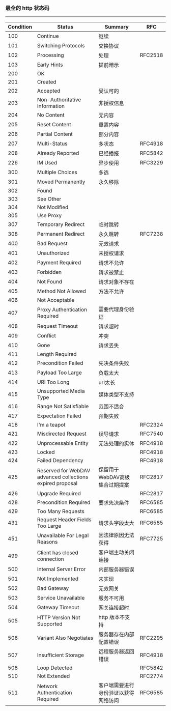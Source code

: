 ### 最全的 http 状态码 

---

| Condition | Status                                                    | Summary                              | RFC     |
| --------- | --------------------------------------------------------- | ------------------------------------ | ------- |
| 100       | Continue                                                  | 继续                                 |         |
| 101       | Switching Protocols                                       | 交换协议                             |         |
| 102       | Processing                                                | 处理                                 | RFC2518 |
| 103       | Early Hints                                               | 提前暗示                             |         |
| 200       | OK                                                        |                                      |         |
| 201       | Created                                                   |                                      |         |
| 202       | Accepted                                                  | 受认可的                             |         |
| 203       | Non-Authoritative Information                             | 非授权信息                           |         |
| 204       | No Content                                                | 无内容                               |         |
| 205       | Reset Content                                             | 重置内容                             |         |
| 206       | Partial Content                                           | 部分内容                             |         |
| 207       | Multi-Status                                              | 多状态                               | RFC4918 |
| 208       | Already Reported                                          | 已经播报                             | RFC5842 |
| 226       | IM Used                                                   | 异步使用                             | RFC3229 |
| 300       | Multiple Choices                                          | 多选                                 |         |
| 301       | Moved Permanently                                         | 永久移除                             |         |
| 302       | Found                                                     |                                      |         |
| 303       | See Other                                                 |                                      |         |
| 304       | Not Modified                                              |                                      |         |
| 305       | Use Proxy                                                 |                                      |         |
| 307       | Temporary Redirect                                        | 临时跳转                             |         |
| 308       | Permanent Redirect                                        | 永久跳转                             | RFC7238 |
| 400       | Bad Request                                               | 无效请求                             |         |
| 401       | Unauthorized                                              | 未授权请求                           |         |
| 402       | Payment Required                                          | 请求不允许                           |         |
| 403       | Forbidden                                                 | 请求被禁止                           |         |
| 404       | Not Found                                                 | 请求对象不存在                       |         |
| 405       | Method Not Allowed                                        | 方法不允许                           |         |
| 406       | Not Acceptable                                            |                                      |         |
| 407       | Proxy Authentication Required                             | 需要代理身份验证                     |         |
| 408       | Request Timeout                                           | 请求超时                             |         |
| 409       | Conflict                                                  | 冲突                                 |         |
| 410       | Gone                                                      | 请求丢失                             |         |
| 411       | Length Required                                           |                                      |         |
| 412       | Precondition Failed                                       | 先决条件失败                         |         |
| 413       | Payload Too Large                                         | 负载太大                             |         |
| 414       | URI Too Long                                              | url太长                              |         |
| 415       | Unsupported Media Type                                    | 媒体类型不支持                       |         |
| 416       | Range Not Satisfiable                                     | 范围不适合                           |         |
| 417       | Expectation Failed                                        | 预期失败                             |         |
| 418       | I\'m a teapot                                             |                                      | RFC2324 |
| 421       | Misdirected Request                                       | 误导请求                             | RFC7540 |
| 422       | Unprocessable Entity                                      | 无法处理的实体                       | RFC4918 |
| 423       | Locked                                                    |                                      | RFC4918 |
| 424       | Failed Dependency                                         |                                      | RFC4918 |
| 425       | Reserved for WebDAV advanced collections expired proposal | 保留用于WebDAV高级集合过期提案       | RFC2817 |
| 426       | Upgrade Required                                          |                                      | RFC2817 |
| 428       | Precondition Required                                     | 要求先决条件                         | RFC6585 |
| 429       | Too Many Requests                                         |                                      | RFC6585 |
| 431       | Request Header Fields Too Large                           | 请求头字段太大                       | RFC6585 |
| 451       | Unavailable For Legal Reasons                             | 因法律原因无法获得                   | RFC7725 |
| 499       | Client has closed connection                              | 客户端主动关闭连接                   |         |
| 500       | Internal Server Error                                     | 内部服务器错误                       |         |
| 501       | Not Implemented                                           | 未实现                               |         |
| 502       | Bad Gateway                                               | 无效网关                             |         |
| 503       | Service Unavailable                                       | 服务不可用                           |         |
| 504       | Gateway Timeout                                           | 网关连接超时                         |         |
| 505       | HTTP Version Not Supported                                | http 版本不支持                      |         |
| 506       | Variant Also Negotiates                                   | 服务器存在内部配置错误               | RFC2295 |
| 507       | Insufficient Storage                                      | 远程服务器返回错误                   | RFC4918 |
| 508       | Loop Detected                                             |                                      | RFC5842 |
| 510       | Not Extended                                              |                                      | RFC2774 |
| 511       | Network Authentication Required                           | 客户端需要进行身份验证以获得网络访问 | RFC6585 |

